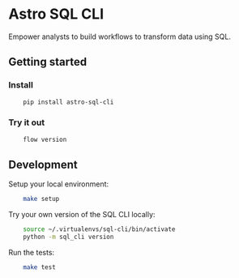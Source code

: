 # Astro SQL CLI

Empower analysts to build workflows to transform data using SQL.


## Getting started

### Install

```bash
    pip install astro-sql-cli
```

### Try it out

```bash
    flow version
```


## Development

Setup your local environment:

```bash
    make setup
```

Try your own version of the SQL CLI locally:

```bash
    source ~/.virtualenvs/sql-cli/bin/activate
    python -m sql_cli version
```

Run the tests:

```bash
    make test
```
